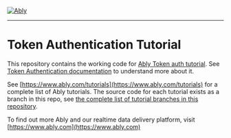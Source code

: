 [![Ably](https://static.ably.dev/logo-h-black.svg?token-authentication-nodejs)](https://www.ably.com)

---

# Token Authentication Tutorial

This repository contains the working code for [Ably Token auth tutorial](https://ably.com/tutorials/token-authentication). See [Token Authentication documentation](https://www.ably.com/docs/general/authentication#token-authentication) to understand more about it.

See [https://www.ably.com/tutorials](https://www.ably.com/tutorials) for a complete list of Ably tutorials. The source code for each tutorial exists as a branch in this repo, see [the complete list of tutorial branches in this repository](https://github.com/ably/tutorials/branches/all).

To find out more Ably and our realtime data delivery platform, visit [https://www.ably.com](https://www.ably.com)